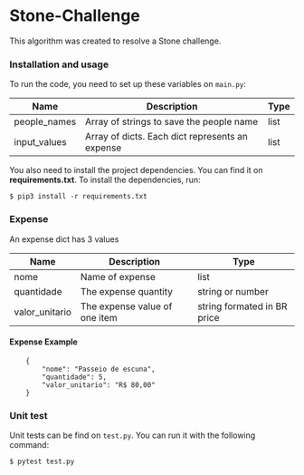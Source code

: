 # Stone-Challenge

This algorithm was created to resolve a Stone challenge.

### Installation and usage
To run the code, you need to set up these variables on `main.py`:

| Name | Description                              | Type |
|---|------------------------------------------|------|
| people_names | Array of strings to save the people name | list |
| input_values | Array of dicts. Each dict represents an expense| list |

You also need to install the project dependencies. You can find it on <b>requirements.txt</b>.
To install the dependencies, run:
```
$ pip3 install -r requirements.txt
```

### Expense
An expense dict has 3 values

| Name | Description                   | Type                        |
|---|-------------------------------|-----------------------------|
| nome | Name of expense               | list                        |
| quantidade | The expense quantity          | string or number            |
| valor_unitario | The expense value of one item | string formated in BR price |

#### Expense Example
```
    {
        "nome": "Passeio de escuna",
        "quantidade": 5,
        "valor_unitario": "R$ 80,00"
    }
```

### Unit test

Unit tests can be find on `test.py`. You can run it with the following command:
```
$ pytest test.py
```
